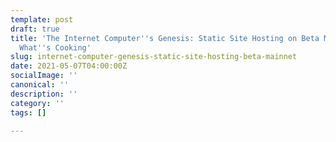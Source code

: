 ```yaml
---
template: post
draft: true
title: 'The Internet Computer''s Genesis: Static Site Hosting on Beta Mainnet, and
  What''s Cooking'
slug: internet-computer-genesis-static-site-hosting-beta-mainnet
date: 2021-05-07T04:00:00Z
socialImage: ''
canonical: ''
description: ''
category: ''
tags: []

---
```

